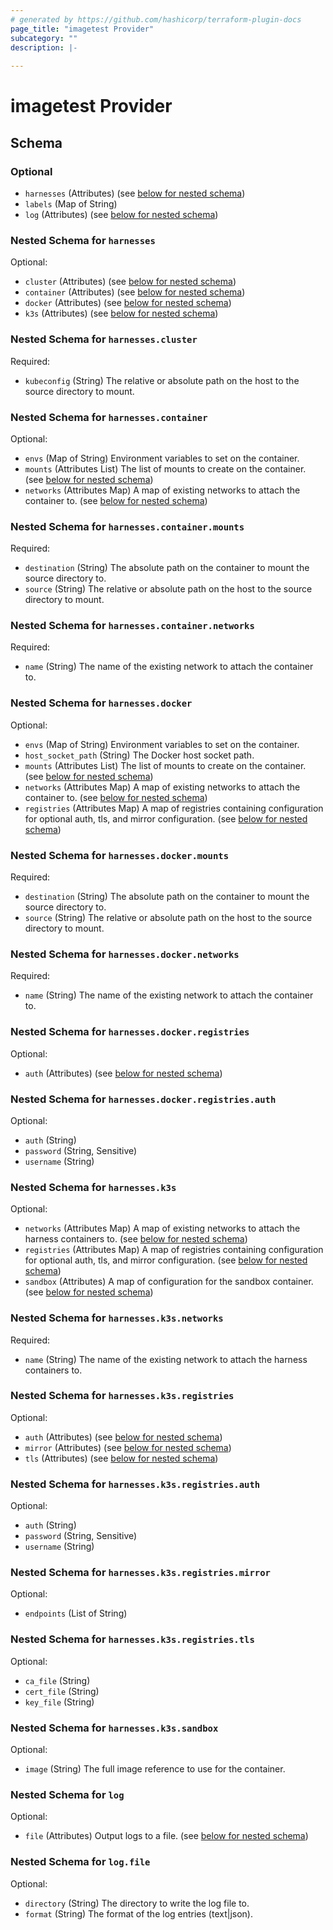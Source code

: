 ```yaml
---
# generated by https://github.com/hashicorp/terraform-plugin-docs
page_title: "imagetest Provider"
subcategory: ""
description: |-
  
---
```


# imagetest Provider





<!-- schema generated by tfplugindocs -->
## Schema

### Optional

- `harnesses` (Attributes) (see [below for nested schema](#nestedatt--harnesses))
- `labels` (Map of String)
- `log` (Attributes) (see [below for nested schema](#nestedatt--log))

<a id="nestedatt--harnesses"></a>
### Nested Schema for `harnesses`

Optional:

- `cluster` (Attributes) (see [below for nested schema](#nestedatt--harnesses--cluster))
- `container` (Attributes) (see [below for nested schema](#nestedatt--harnesses--container))
- `docker` (Attributes) (see [below for nested schema](#nestedatt--harnesses--docker))
- `k3s` (Attributes) (see [below for nested schema](#nestedatt--harnesses--k3s))

<a id="nestedatt--harnesses--cluster"></a>
### Nested Schema for `harnesses.cluster`

Required:

- `kubeconfig` (String) The relative or absolute path on the host to the source directory to mount.


<a id="nestedatt--harnesses--container"></a>
### Nested Schema for `harnesses.container`

Optional:

- `envs` (Map of String) Environment variables to set on the container.
- `mounts` (Attributes List) The list of mounts to create on the container. (see [below for nested schema](#nestedatt--harnesses--container--mounts))
- `networks` (Attributes Map) A map of existing networks to attach the container to. (see [below for nested schema](#nestedatt--harnesses--container--networks))

<a id="nestedatt--harnesses--container--mounts"></a>
### Nested Schema for `harnesses.container.mounts`

Required:

- `destination` (String) The absolute path on the container to mount the source directory to.
- `source` (String) The relative or absolute path on the host to the source directory to mount.


<a id="nestedatt--harnesses--container--networks"></a>
### Nested Schema for `harnesses.container.networks`

Required:

- `name` (String) The name of the existing network to attach the container to.



<a id="nestedatt--harnesses--docker"></a>
### Nested Schema for `harnesses.docker`

Optional:

- `envs` (Map of String) Environment variables to set on the container.
- `host_socket_path` (String) The Docker host socket path.
- `mounts` (Attributes List) The list of mounts to create on the container. (see [below for nested schema](#nestedatt--harnesses--docker--mounts))
- `networks` (Attributes Map) A map of existing networks to attach the container to. (see [below for nested schema](#nestedatt--harnesses--docker--networks))
- `registries` (Attributes Map) A map of registries containing configuration for optional auth, tls, and mirror configuration. (see [below for nested schema](#nestedatt--harnesses--docker--registries))

<a id="nestedatt--harnesses--docker--mounts"></a>
### Nested Schema for `harnesses.docker.mounts`

Required:

- `destination` (String) The absolute path on the container to mount the source directory to.
- `source` (String) The relative or absolute path on the host to the source directory to mount.


<a id="nestedatt--harnesses--docker--networks"></a>
### Nested Schema for `harnesses.docker.networks`

Required:

- `name` (String) The name of the existing network to attach the container to.


<a id="nestedatt--harnesses--docker--registries"></a>
### Nested Schema for `harnesses.docker.registries`

Optional:

- `auth` (Attributes) (see [below for nested schema](#nestedatt--harnesses--docker--registries--auth))

<a id="nestedatt--harnesses--docker--registries--auth"></a>
### Nested Schema for `harnesses.docker.registries.auth`

Optional:

- `auth` (String)
- `password` (String, Sensitive)
- `username` (String)




<a id="nestedatt--harnesses--k3s"></a>
### Nested Schema for `harnesses.k3s`

Optional:

- `networks` (Attributes Map) A map of existing networks to attach the harness containers to. (see [below for nested schema](#nestedatt--harnesses--k3s--networks))
- `registries` (Attributes Map) A map of registries containing configuration for optional auth, tls, and mirror configuration. (see [below for nested schema](#nestedatt--harnesses--k3s--registries))
- `sandbox` (Attributes) A map of configuration for the sandbox container. (see [below for nested schema](#nestedatt--harnesses--k3s--sandbox))

<a id="nestedatt--harnesses--k3s--networks"></a>
### Nested Schema for `harnesses.k3s.networks`

Required:

- `name` (String) The name of the existing network to attach the harness containers to.


<a id="nestedatt--harnesses--k3s--registries"></a>
### Nested Schema for `harnesses.k3s.registries`

Optional:

- `auth` (Attributes) (see [below for nested schema](#nestedatt--harnesses--k3s--registries--auth))
- `mirror` (Attributes) (see [below for nested schema](#nestedatt--harnesses--k3s--registries--mirror))
- `tls` (Attributes) (see [below for nested schema](#nestedatt--harnesses--k3s--registries--tls))

<a id="nestedatt--harnesses--k3s--registries--auth"></a>
### Nested Schema for `harnesses.k3s.registries.auth`

Optional:

- `auth` (String)
- `password` (String, Sensitive)
- `username` (String)


<a id="nestedatt--harnesses--k3s--registries--mirror"></a>
### Nested Schema for `harnesses.k3s.registries.mirror`

Optional:

- `endpoints` (List of String)


<a id="nestedatt--harnesses--k3s--registries--tls"></a>
### Nested Schema for `harnesses.k3s.registries.tls`

Optional:

- `ca_file` (String)
- `cert_file` (String)
- `key_file` (String)



<a id="nestedatt--harnesses--k3s--sandbox"></a>
### Nested Schema for `harnesses.k3s.sandbox`

Optional:

- `image` (String) The full image reference to use for the container.




<a id="nestedatt--log"></a>
### Nested Schema for `log`

Optional:

- `file` (Attributes) Output logs to a file. (see [below for nested schema](#nestedatt--log--file))

<a id="nestedatt--log--file"></a>
### Nested Schema for `log.file`

Optional:

- `directory` (String) The directory to write the log file to.
- `format` (String) The format of the log entries (text|json).
